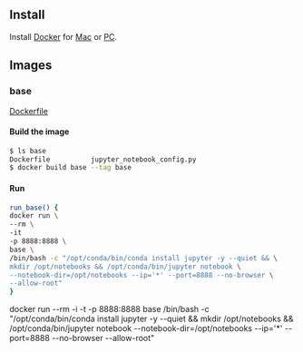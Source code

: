 ## Install
Install [Docker](https://www.docker.com/) for [Mac](https://www.docker.com/docker-mac) or [PC](https://www.docker.com/docker-windows).
## Images
### base
[Dockerfile](https://github.com/yang-zhang/docker-setup/blob/master/base/Dockerfile)
#### Build the image
```sh
$ ls base
Dockerfile			jupyter_notebook_config.py
$ docker build base --tag base
```
#### Run
```sh
run_base() {
docker run \
--rm \
-it 
-p 8888:8888 \
base \
/bin/bash -c "/opt/conda/bin/conda install jupyter -y --quiet && \
mkdir /opt/notebooks && /opt/conda/bin/jupyter notebook \
--notebook-dir=/opt/notebooks --ip='*' --port=8888 --no-browser \
--allow-root"
}
```






	
	
 docker run --rm -i -t -p 8888:8888 base /bin/bash -c "/opt/conda/bin/conda install jupyter -y --quiet && mkdir /opt/notebooks && /opt/conda/bin/jupyter notebook --notebook-dir=/opt/notebooks --ip='*' --port=8888 --no-browser --allow-root"
 
 
